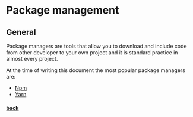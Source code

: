 # Package management

## General

Package managers are tools that allow you to download and include code from other developer to your own project and it is standard practice in almost every project.

At the time of writing this document the most popular package managers are:

* [Npm](https://npmjs.com)
* [Yarn](https://yarnpkg.com/en/)

#### [back](../README.md)
